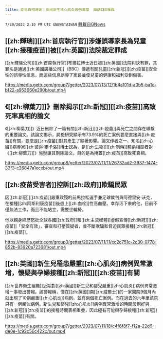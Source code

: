 ```yaml
---
title: 疫苗真相速遞｜英國新生兒心肌炎病例激增  輝瑞CEO獲罪
---
```

`7/20/2023 2:10 PM UTC GNEWSTAIWAN` [轉載自GNews](https://gnews.org/articles/1474940)


## [[zh:輝瑞]][[zh:首席執行官]]涉嫌誤導家長為兒童[[zh:接種疫苗]]被[[zh:英國]]法院裁定罪成  

[[zh:輝瑞公司]][[zh:首席執行官]]布爾拉博士近日被[[zh:英國]]法院判決有罪，其罪名是通過[[zh:英國廣播公司]]（BBC）傳遞有關兒童[[zh:新冠]][[zh:疫苗]]安全性的誤導性信息，而這些信息誤導了家長並使兒童的健康和福利受到傷害。


https://media.gettr.com/group7/getter/2023/07/13/12/1b4a101d-a3b5-ba1d-bf22-a953660e290b/out.mp4


## 《[[zh:柳葉刀]]》刪除揭示[[zh:新冠]][[zh:疫苗]]高致死率真相的論文

《[[zh:柳葉刀]]》近日刪除了一篇有關[[zh:新冠]][[zh:疫苗]]與死亡之間存在聯繫的重要論文。該論文揭示，屍檢研究顯示有73.9%的死亡案例要麼直接與[[zh:疫苗]]有關，要麼是[[zh:疫苗]]對其產生了顯著影響。論文作者之一、知名[[zh:心臟]]病專家[[zh:彼得·麥卡洛]]博士認為，是[[zh:生物]][[zh:制藥]]體系相關者對《[[zh:柳葉刀]]》施壓讓其刪除論文，目的是為掩蓋[[zh:疫苗]]高致死真相。


https://media.gettr.com/group8/getter/2023/07/11/11/26732ad2-3937-1474-33f3-c26847a1eceb/out.mp4


## [[zh:疫苗受害者]]控訴[[zh:政府]]欺騙民眾
因[[zh:新冠]][[zh:疫苗]]嚴重致殘的前馬拉松選手兼足球裁判員阿德里安·沃克，在接種[[zh:阿斯利康疫苗]]後患上[[zh:血栓]]性高血壓。幸存活下來的他，目前不僅無法工作，而且不能站立，需要坐輪椅。

他以親身經歷怒批全球各國[[zh:政府]]和[[zh:主流媒體]]虛假宣傳[[zh:新冠]][[zh:疫苗]]「安全有效」，審查和打壓質疑者，並不斷欺騙和脅迫民眾接種[[zh:新冠]][[zh:疫苗]]。


https://media.gettr.com/group3/getter/2023/07/11/11/cc2c751c-2c30-0778-852b-83620a723681/out.mp4


## [[zh:英國]]新生兒罹患嚴重[[zh:心肌炎]]病例異常激增，懷疑與孕婦接種[[zh:新冠]][[zh:疫苗]]有關

[[zh:世界衛生組織]]近期對[[zh:英國]]新生兒和嬰兒嚴重[[zh:心肌炎]]病例異常激增一事發出警報。該警報稱，僅在[[zh:英國]]南[[zh:威爾士]]的一家醫院9個月內就出現了10例嚴重[[zh:心肌炎]]病例，並有兩個死亡案例。而在過去的六年里該院只有一例類似病例。新生兒和嬰兒[[zh:心肌炎]]病例異常激增的時間段剛好與[[zh:新冠]][[zh:疫苗]]的接種時間表相重疊，因此極有可能與孕婦接種[[zh:新冠]][[zh:疫苗]]有關。


https://media.gettr.com/group7/getter/2023/07/11/18/c4f6f8f7-f12a-22d6-de0e-1c92c56c422c/out.mp4




